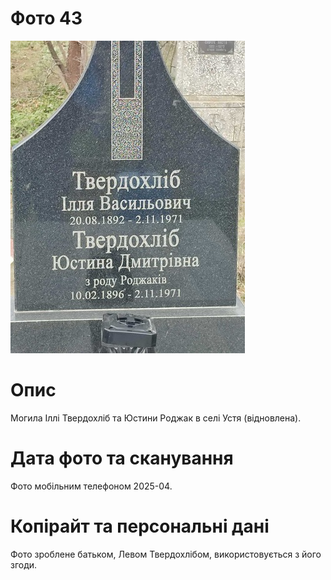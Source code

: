 # Фото 43 #

[<img src="photo_043_small.jpg" />](https://drive.google.com/file/d/1yUas4j_XvDmcVd2wgSeQeKavL5jDxEmv/view)

# Опис #

Могила Іллі Твердохліб та Юстини Роджак в селі Устя (відновлена).

# Дата фото та сканування #

Фото мобільним телефоном 2025-04.

# Копірайт та персональні дані #

Фото зроблене батьком, Левом Твердохлібом, використовується з його згоди.
